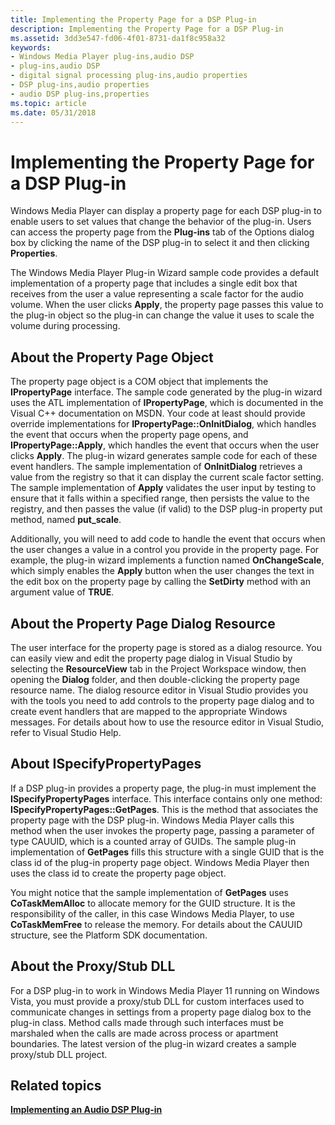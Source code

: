 ```yaml
---
title: Implementing the Property Page for a DSP Plug-in
description: Implementing the Property Page for a DSP Plug-in
ms.assetid: 3dd3e547-fd06-4f01-8731-da1f8c958a32
keywords:
- Windows Media Player plug-ins,audio DSP
- plug-ins,audio DSP
- digital signal processing plug-ins,audio properties
- DSP plug-ins,audio properties
- audio DSP plug-ins,properties
ms.topic: article
ms.date: 05/31/2018
---
```


# Implementing the Property Page for a DSP Plug-in

Windows Media Player can display a property page for each DSP plug-in to enable users to set values that change the behavior of the plug-in. Users can access the property page from the **Plug-ins** tab of the Options dialog box by clicking the name of the DSP plug-in to select it and then clicking **Properties**.

The Windows Media Player Plug-in Wizard sample code provides a default implementation of a property page that includes a single edit box that receives from the user a value representing a scale factor for the audio volume. When the user clicks **Apply**, the property page passes this value to the plug-in object so the plug-in can change the value it uses to scale the volume during processing.

## About the Property Page Object

The property page object is a COM object that implements the **IPropertyPage** interface. The sample code generated by the plug-in wizard uses the ATL implementation of **IPropertyPage**, which is documented in the Visual C++ documentation on MSDN. Your code at least should provide override implementations for **IPropertyPage::OnInitDialog**, which handles the event that occurs when the property page opens, and **IPropertyPage::Apply**, which handles the event that occurs when the user clicks **Apply**. The plug-in wizard generates sample code for each of these event handlers. The sample implementation of **OnInitDialog** retrieves a value from the registry so that it can display the current scale factor setting. The sample implementation of **Apply** validates the user input by testing to ensure that it falls within a specified range, then persists the value to the registry, and then passes the value (if valid) to the DSP plug-in property put method, named **put\_scale**.

Additionally, you will need to add code to handle the event that occurs when the user changes a value in a control you provide in the property page. For example, the plug-in wizard implements a function named **OnChangeScale**, which simply enables the **Apply** button when the user changes the text in the edit box on the property page by calling the **SetDirty** method with an argument value of **TRUE**.

## About the Property Page Dialog Resource

The user interface for the property page is stored as a dialog resource. You can easily view and edit the property page dialog in Visual Studio by selecting the **ResourceView** tab in the Project Workspace window, then opening the **Dialog** folder, and then double-clicking the property page resource name. The dialog resource editor in Visual Studio provides you with the tools you need to add controls to the property page dialog and to create event handlers that are mapped to the appropriate Windows messages. For details about how to use the resource editor in Visual Studio, refer to Visual Studio Help.

## About ISpecifyPropertyPages

If a DSP plug-in provides a property page, the plug-in must implement the **ISpecifyPropertyPages** interface. This interface contains only one method: **ISpecifyPropertyPages::GetPages**. This is the method that associates the property page with the DSP plug-in. Windows Media Player calls this method when the user invokes the property page, passing a parameter of type CAUUID, which is a counted array of GUIDs. The sample plug-in implementation of **GetPages** fills this structure with a single GUID that is the class id of the plug-in property page object. Windows Media Player then uses the class id to create the property page object.

You might notice that the sample implementation of **GetPages** uses **CoTaskMemAlloc** to allocate memory for the GUID structure. It is the responsibility of the caller, in this case Windows Media Player, to use **CoTaskMemFree** to release the memory. For details about the CAUUID structure, see the Platform SDK documentation.

## About the Proxy/Stub DLL

For a DSP plug-in to work in Windows Media Player 11 running on Windows Vista, you must provide a proxy/stub DLL for custom interfaces used to communicate changes in settings from a property page dialog box to the plug-in class. Method calls made through such interfaces must be marshaled when the calls are made across process or apartment boundaries. The latest version of the plug-in wizard creates a sample proxy/stub DLL project.

## Related topics

<dl> <dt>

[**Implementing an Audio DSP Plug-in**](implementing-an-audio-dsp-plug-in.md)
</dt> </dl>

 

 




